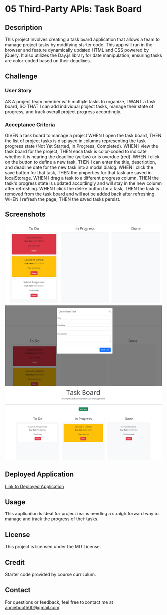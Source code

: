 # 05 Third-Party APIs: Task Board

## Description

This project involves creating a task board application that allows a team to manage project tasks by modifying starter code. This app will run in the browser and feature dynamically updated HTML and CSS powered by jQuery. It also utilizes the Day.js library for date manipulation, ensuring tasks are color-coded based on their deadlines.

## Challenge
### User Story

AS A project team member with multiple tasks to organize,
I WANT a task board,
SO THAT I can add individual project tasks, manage their state of progress, and track overall project progress accordingly.

### Acceptance Criteria

GIVEN a task board to manage a project
WHEN I open the task board, THEN the list of project tasks is displayed in columns representing the task progress state (Not Yet Started, In Progress, Completed).
WHEN I view the task board for the project, THEN each task is color-coded to indicate whether it is nearing the deadline (yellow) or is overdue (red).
WHEN I click on the button to define a new task, THEN I can enter the title, description, and deadline date for the new task into a modal dialog.
WHEN I click the save button for that task, THEN the properties for that task are saved in localStorage.
WHEN I drag a task to a different progress column, THEN the task's progress state is updated accordingly and will stay in the new column after refreshing.
WHEN I click the delete button for a task, THEN the task is removed from the task board and will not be added back after refreshing.
WHEN I refresh the page, THEN the saved tasks persist.

## Screenshots
![Home page todo](./Assets/ToDoImg.png)
![Create Task Modal](./Assets/CreateTaskImg.png)
![Adding Tasks](./Assets/ProgressDoneImg.png)

## Deployed Application
[Link to Deployed Application](https://anniebooth00.github.io/Web-APIs-Challenge-Personal-Blog/index.html)

## Usage
This application is ideal for project teams needing a straightforward way to manage and track the progress of their tasks.

## License
This project is licensed under the MIT License.

## Credit
Starter code provided by course curriculum.

## Contact
For questions or feedback, feel free to contact me at anniebooth00@gmail.com.
